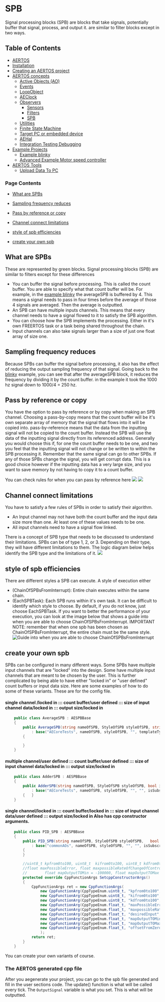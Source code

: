 
# SPB
<!--  
//UserCode_Sectiona
-->
Signal processing blocks (SPB) are blocks that take signals, potentially buffer that signal,  process, and output it. are similar to filter blocks except in two ways. 
<!--  
//UserCode_Sectiona_end
-->

## Table of Contents
- [AERTOS](https://github.com/haditj66/AERTOSCopy)
- [Installation](https://github.com/haditj66/AERTOSCopy/blob/master/doc/Installation.md)
- [Creating an AERTOS project](https://github.com/haditj66/AERTOSCopy/blob/master/doc/Creating_an_AERTOS_project.md)
- [AERTOS concepts](https://github.com/haditj66/AERTOSCopy/blob/master/doc/AERTOS_concepts.md)
    - [Active Objects (AO)](https://github.com/haditj66/AERTOSCopy/blob/master/doc/concepts/AOs.md)
    - [Events](https://github.com/haditj66/AERTOSCopy/blob/master/doc/concepts/Events.md)
    - [LoopObject](https://github.com/haditj66/AERTOSCopy/blob/master/doc/concepts/LoopObject.md)
    - [AEClock](https://github.com/haditj66/AERTOSCopy/blob/master/doc/concepts/AEClock.md)
    - [Observers](https://github.com/haditj66/AERTOSCopy/blob/master/doc/concepts/Observers.md)
        - [Sensors](https://github.com/haditj66/AERTOSCopy/blob/master/doc/concepts/observers/Sensors.md)
        - [Filters](https://github.com/haditj66/AERTOSCopy/blob/master/doc/concepts/observers/Filters.md)
        - [SPB](https://github.com/haditj66/AERTOSCopy/blob/master/doc/concepts/observers/SPB.md)
    - [Utilities](https://github.com/haditj66/AERTOSCopy/blob/master/doc/concepts/Utilities.md)
    - [Finite State Machine](https://github.com/haditj66/AERTOSCopy/blob/master/doc/concepts/FSM.md)
    - [Target PC or embedded device](https://github.com/haditj66/AERTOSCopy/blob/master/doc/concepts/Target_PC_Or_Embed.md)
    - [AEHal](https://github.com/haditj66/AERTOSCopy/blob/master/doc/concepts/AEHal.md)
    - [Integration Testing Debugging](https://github.com/haditj66/AERTOSCopy/blob/master/doc/concepts/IntegrationTesting.md)
- [Example Projects](https://github.com/haditj66/AERTOSCopy/blob/master/doc/Examples.md)
    - [Example blinky](https://github.com/haditj66/AERTOSCopy/blob/master/doc/example/blinky.md)
    - [Advanced Example Motor speed controller](https://github.com/haditj66/AERTOSCopy/blob/master/doc/example/motor_speed_controller.md)
- [AERTOS Tools](https://github.com/haditj66/AERTOSCopy/blob/master/doc/AERTOS_TOOLS.md)
    - [Upload Data To PC](https://github.com/haditj66/AERTOSCopy/blob/master/doc/tools/UploadDataToPC.md)
 

### Page Contents
- [What are SPBs ](#what-are-spbs-)

- [Sampling frequency reduces](#sampling-frequency-reduces)

- [Pass by reference or copy](#pass-by-reference-or-copy)

- [Channel connect limitations](#channel-connect-limitations)

- [style of spb efficiencies](#style-of-spb-efficiencies)

- [create your own spb](#create-your-own-spb)



<!--  
//UserCode_Sectionb
//UserCode_Sectionb_end
 -->
 
## What are SPBs 
<!--  
 //UserCode_Sectionwhatarespbs
 -->
These are represented by green blocks. Signal processing blocks (SPB) are similar to filters except for these differences

 - You can buffer the signal before processing. This is called the count buffer. You are able to specify what that count buffer will be. For example, in the [example blinky](https://github.com/haditj66/AERTOSCopy/blob/master/doc/example/blinky.md) the averageSPB is buffered by 4. This means a signal needs to pass in four times before the average of those 4 signals are averaged. Then the average is outputted. 
 - An SPB can have multiple inputs channels. This means that every channel needs to have a signal flowed to it to satisfy the SPB algorithm.  
 - You can choose how the SPB implements the processing. Either in it's own FREERTOS task or a task being shared throughout the chain. 
 - Input channels can also take signals larger than a size of just one float array of size one.

<!--  
//UserCode_Sectionwhatarespbs_end
-->
## Sampling frequency reduces
<!--  
 //UserCode_Sectionsamplingfrequencyreduces
 -->
 Because SPBs can buffer the signal before processing, it also has the effect of reducing the output sampling frequency of that signal. Going back to the [blinky](https://github.com/haditj66/AERTOSCopy/blob/master/doc/example/blinky.md) example, you can see that after the averageSPB block, it reduces the frequency by dividing it by the count buffer. in the example it took the 1000 hz signal down to 1000/4 = 250 hz.
<!--  
//UserCode_Sectionsamplingfrequencyreduces_end
-->
## Pass by reference or copy
<!--  
 //UserCode_Sectionpassbyreferenceorcopy
 -->
You have the option to pass by reference or by copy when making an SPB channel. Choosing a pass-by-copy means that the count buffer will be it's own separate array of memory that the signal that flows into it will be copied into. 
pass-by-reference means that the data from the inputting signal will not be copied to the count buffer. Instead the SPB will use the data of the inputting signal directly from its referenced address. Generally you would choose this if, for one the count buffer needs to be one, and two you feel that the inputting signal will not change or be written to within the SPB processing it. Remember that the same  signal can go to other SPBs. If any of those SPBs change the signal, you will get corrupt data. This is a good choice however if the inputting data has a very large size, and you want to save memory by not having to copy it to a count buffer.


You can check rules for when you can pass by reference here
![](https://github.com/haditj66/AERTOS/blob/master/doc/images/spb1_ref1.PNG) 
![](https://github.com/haditj66/AERTOS/blob/master/doc/images/spb1_ref2.PNG) 

 <!--  
//UserCode_Sectionpassbyreferenceorcopy_end
-->
## Channel connect limitations
<!--  
 //UserCode_Sectionchannelconnectlimitations
 -->
 You have to satisfy a few rules of SPBs in order to satisfy their algorithm. 
 

 - An Input channel may not have both the count buffer and the input data size more than one. At least one of these values needs to be one. 
 - All input channels need to have a signal flow linked.
 
 There is a concept of SPB type that needs to be discussed to understand their limitations. SPBs can be of type 1, 2, or 3. Depending on their type, they will have different limitations to them. The logic diagram below helps identify the SPB type and the limitations of it. 
 ![](https://github.com/haditj66/AERTOS/blob/master/doc/images/spb1.PNG) 

<!-- 
//UserCode_Sectionchannelconnectlimitations_end
-->
## style of spb efficiencies
<!--  
 //UserCode_Sectionstyleofspbefficiencies
 -->

There are different styles a SPB can execute. A style of execution either 

 - (ChainOfSPBsFromInterrupt): Entire chain executes within the same chain.
 - (EachSPBTask): Each SPB runs within it's own task. 
It can be difficult to identify which style to choose. By default, if you do not know, just choose EachSPBTask. If you want to better the performance of your execution, you can look at the image below that  shows a guide into when you are able to choose ChainOfSPBsFromInterrupt. IMPORTANT NOTE: remember that when one spb has been chosen as ChainOfSPBsFromInterrupt, the entire chain must be the same style.
 ![Guide into when you are able to choose ChainOfSPBsFromInterrupt](https://github.com/haditj66/AERTOS/blob/master/doc/images/spb2.PNG) 




 <!--  
//UserCode_Sectionstyleofspbefficiencies_end
-->
## create your own spb
<!--  
 //UserCode_Sectioncreateyourownspb
 -->
 SPBs can be configured in many different ways. Some SPBs have multiple  input channels that are "locked" into the design. Some have multiple input channels that are meant to be chosen by the user. This is further complicated by being able to have either "locked in" or "user defined" count buffers or input data size. Here are some examples of how to do some of these variants. These are for the config file.

#### single channel /locked in :::  count buffer/user defined ::: size of input channel data/locked in ::: output size/locked in 
```csharp
    public class AverageSPB : AESPBBase
    {
        public AverageSPB(string nameOfSPB, StyleOfSPB styleOfSPB, string templateType, bool isSubscribable, SPBChannelUserDefinedCountBuffer ch1)
            : base("AECoreTests", nameOfSPB, styleOfSPB, "", templateType, isSubscribable,  new SizeOfSPBOutput(1, false), ch1)
        {

        }
    }
```
#### multiple channel/user defined :::  count buffer/user defined ::: size of input channel data/locked in ::: output size/locked in 
```csharp
    public class AdderSPB : AESPBBase
    {
        public AdderSPB(string nameOfSPB, StyleOfSPB styleOfSPB, bool isSubscribable, int numOfChannels, SPBChannelUserDefinedCountBuffer channelAllSame)
            : base("AECoreTests", nameOfSPB, styleOfSPB, "", "", isSubscribable,  new SizeOfSPBOutput(1, false), numOfChannels, channelAllSame)
        {   } 
    }
```


#### single channel/locked in :::  count buffer/locked in ::: size of input channel data/user defined ::: output size/locked in    Also has cpp constructor arguments.
```csharp
    public class PID_SPB : AESPBBase
    {
        public PID_SPB(string nameOfSPB, StyleOfSPB styleOfSPB,   bool isSubscribable, SPBChannelUserDefinedChannelConsumptionSize ch1)
            : base("commonAOs", nameOfSPB, styleOfSPB, "", "", isSubscribable, new SizeOfSPBOutput(1, false), ch1)
        { 
        }

        //uint8_t kpfrom0to100, uint8_t  kifrom0to100, uint8_t kdfrom0to100, 
        //float maxPossibleError, float maxpossibleRateOfChangeOfControlVariable, float desiredInput,
        //        float mapOutputTOMin = -100000, float mapOutputTOMax = 100000, float offsetFromZero = 0)
        protected override CppFunctionArgs SetcppConstructorArgs() 
        {
            CppFunctionArgs ret = new CppFunctionArgs(
                new CppFunctionArg(CppTypeEnum.uint8_t, "kpfrom0to100", false),
                new CppFunctionArg(CppTypeEnum.uint8_t, "kifrom0to100", false),
                new CppFunctionArg(CppTypeEnum.uint8_t, "kdfrom0to100", false),
                new CppFunctionArg(CppTypeEnum.float_t, "maxPossibleError", false),
                new CppFunctionArg(CppTypeEnum.float_t, "maxpossibleRateOfChangeOfControlVariable", false),
                new CppFunctionArg(CppTypeEnum.float_t, "desiredInput", false),
                new CppFunctionArg(CppTypeEnum.float_t, "mapOutputTOMin", false, "-100000"),
                new CppFunctionArg(CppTypeEnum.float_t, "mapOutputTOMax", false, "100000"),
                new CppFunctionArg(CppTypeEnum.float_t, "offsetFromZero", false, "0")
                );
            return ret;
        }
    }
```

You can create your own variants of course.
### The AERTOS generated cpp file

 After you aegenerate your project, you can go to the spb file generated and fill in the user sections code. The update() function is what will be called every tick. The ```OutputSignal``` variable is what you set. This is what will be outputted. 

<!--
//UserCode_Sectioncreateyourownspb_end
-->


 
